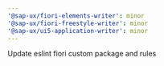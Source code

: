 ```yaml
---
'@sap-ux/fiori-elements-writer': minor
'@sap-ux/fiori-freestyle-writer': minor
'@sap-ux/ui5-application-writer': minor
---
```


Update eslint fiori custom package and rules
